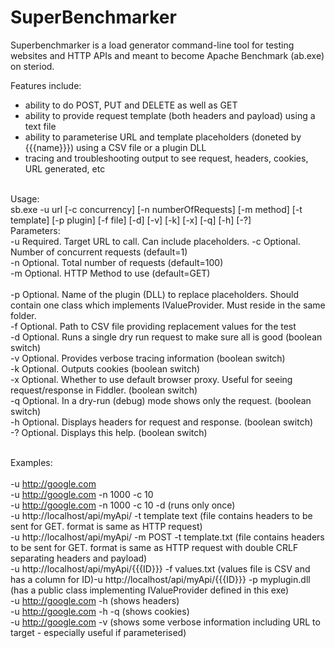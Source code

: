 SuperBenchmarker
================

Superbenchmarker is a load generator command-line tool for testing websites and HTTP APIs and meant to become Apache Benchmark (ab.exe) on steriod.

Features include:

* ability to do POST, PUT and DELETE as well as GET
* ability to provide request template (both headers and payload) using a text file
* ability to parameterise URL and template placeholders (doneted by {{{name}}}) using a CSV file or a plugin DLL
* tracing and troubleshooting output to see request, headers, cookies, URL generated, etc

<br/>
Usage:<br/>
sb.exe -u url [-c concurrency] [-n numberOfRequests] [-m method] [-t template] [-p plugin] [-f file] [-d]  [-v]  [-k]  [-x]  [-q]  [-h]  [-?]<br/>
Parameters:<br/>
 -u     Required. Target URL to call. Can include placeholders.<bre/>
 -c     Optional. Number of concurrent requests (default=1)<br/>
 -n     Optional. Total number of requests (default=100)<br/>
 -m     Optional. HTTP Method to use (default=GET)<br/><br/>
 -p     Optional. Name of the plugin (DLL) to replace placeholders. Should contain one class which implements IValueProvider. Must reside in the same folder.<br/>
 -f     Optional. Path to CSV file providing replacement values for the test<br/>
 -d     Optional. Runs a single dry run request to make sure all is good (boolean switch)<br/>
 -v     Optional. Provides verbose tracing information (boolean switch)<br/>
 -k     Optional. Outputs cookies (boolean switch)<br/>
 -x     Optional. Whether to use default browser proxy. Useful for seeing request/response in Fiddler. (boolean switch)<br/>
 -q     Optional. In a dry-run (debug) mode shows only the request. (boolean switch)<br/>
 -h     Optional. Displays headers for request and response. (boolean switch)<br/>
 -?     Optional. Displays this help. (boolean switch)<br/>
<br/>

Examples:<br/>
<br/>
-u http://google.com<br/>
-u http://google.com -n 1000 -c 10<br/>
-u http://google.com -n 1000 -c 10 -d (runs only once)<br/>
-u http://localhost/api/myApi/ -t template text (file contains headers to be sent for GET. format is same as HTTP request)<br/>
-u http://localhost/api/myApi/ -m POST -t template.txt (file contains headers to be sent for GET. format is same as HTTP request with double CRLF separating headers and payload)<br/>
-u http://localhost/api/myApi/{{{ID}}} -f values.txt (values file is CSV and has a column for ID)-u http://localhost/api/myApi/{{{ID}}} -p myplugin.dll (has a public class implementing IValueProvider defined in this exe)<br/>
-u http://google.com -h (shows headers)<br/>
-u http://google.com -h -q (shows cookies)<br/>
-u http://google.com -v (shows some verbose information including URL to target - especially useful if parameterised) <br/>

